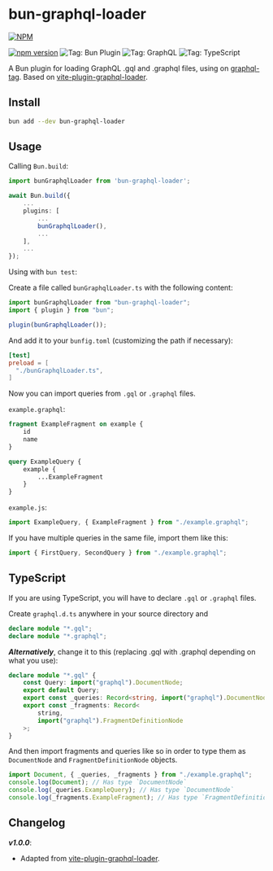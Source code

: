 # bun-graphql-loader

[![NPM](https://nodei.co/npm/bun-graphql-loader.png?downloads=true&downloadRank=true&stars=true)](https://nodei.co/npm/bun-graphql-loader/)

[![npm version](https://img.shields.io/npm/v/bun-graphql-loader.svg)](https://www.npmjs.com/package/bun-graphql-loader)
![Tag: Bun Plugin](https://img.shields.io/badge/Bun_Plugin-orange)
![Tag: GraphQL](https://img.shields.io/badge/GraphQL-orange)
![Tag: TypeScript](https://img.shields.io/badge/TypeScript-orange)

A Bun plugin for loading GraphQL .gql and .graphql files, using on [graphql-tag](https://github.com/apollographql/graphql-tag). Based on [vite-plugin-graphql-loader](https://www.npmjs.com/package/vite-plugin-graphql-loader).

## Install

```bash
bun add --dev bun-graphql-loader
```

## Usage

Calling `Bun.build`:

```typescript
import bunGraphqlLoader from 'bun-graphql-loader';

await Bun.build({
    ...
    plugins: [
        ...
        bunGraphqlLoader(),
        ...
    ],
    ...
});
```

Using with `bun test`:

Create a file called `bunGraphqlLoader.ts` with the following content:

```ts
import bunGraphqlLoader from "bun-graphql-loader";
import { plugin } from "bun";

plugin(bunGraphqlLoader());
```

And add it to your `bunfig.toml` (customizing the path if necessary):

```toml
[test]
preload = [
  "./bunGraphqlLoader.ts",
]
```

Now you can import queries from `.gql` or `.graphql` files.

`example.graphql`:

```graphql
fragment ExampleFragment on example {
    id
    name
}

query ExampleQuery {
    example {
        ...ExampleFragment
    }
}
```

`example.js`:

```javascript
import ExampleQuery, { ExampleFragment } from "./example.graphql";
```

If you have multiple queries in the same file, import them like this:

```javascript
import { FirstQuery, SecondQuery } from "./example.graphql";
```

## TypeScript

If you are using TypeScript, you will have to declare `.gql` or `.graphql` files.

Create `graphql.d.ts` anywhere in your source directory and

```typescript
declare module "*.gql";
declare module "*.graphql";
```

**_Alternatively_**, change it to this (replacing .gql with .graphql depending on what you use):

```typescript
declare module "*.gql" {
    const Query: import("graphql").DocumentNode;
    export default Query;
    export const _queries: Record<string, import("graphql").DocumentNode>;
    export const _fragments: Record<
        string,
        import("graphql").FragmentDefinitionNode
    >;
}
```

And then import fragments and queries like so in order to type them as `DocumentNode` and `FragmentDefinitionNode` objects.

```typescript
import Document, { _queries, _fragments } from "./example.graphql";
console.log(Document); // Has type `DocumentNode`
console.log(_queries.ExampleQuery); // Has type `DocumentNode`
console.log(_fragments.ExampleFragment); // Has type `FragmentDefinitionNode`
```

## Changelog

**_v1.0.0_**:

-   Adapted from [vite-plugin-graphql-loader](https://www.npmjs.com/package/vite-plugin-graphql-loader).
